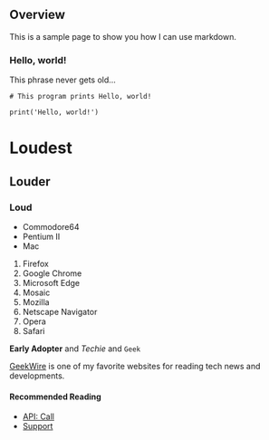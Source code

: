 ## Overview

This is a sample page to show you how I can use markdown.

### Hello, world!

This phrase never gets old... 

```
# This program prints Hello, world!

print('Hello, world!')
```


# Loudest 
## Louder
### Loud

- Commodore64
- Pentium II
- Mac

1. Firefox
2. Google Chrome
3. Microsoft Edge
4. Mosaic
5. Mozilla
6. Netscape Navigator
7. Opera
8. Safari

**Early Adopter** and _Techie_ and `Geek` 

[GeekWire](https://www.geekwire.com/) is one of my favorite websites for reading tech news and developments.

#### Recommended Reading
- <a href="https://github.com/AngelaFNielsen/AngelaFNielsen.github.io/blob/main/about/call.md" title="API: Call">API: Call</a>
- <a href="https://github.com/AngelaFNielsen/AngelaFNielsen.github.io/blob/main/about/support.md" title="Support">Support</a>
